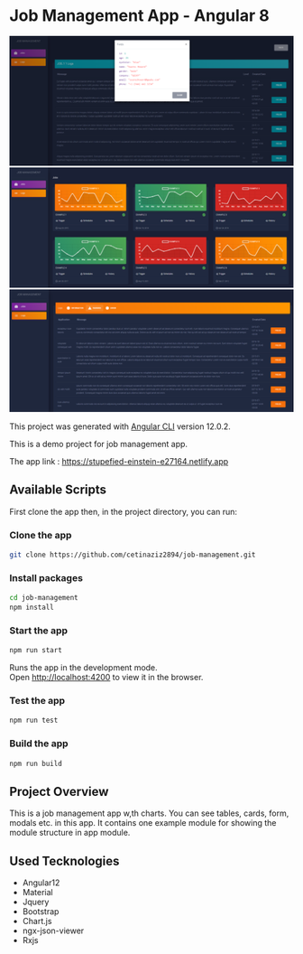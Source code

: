 # Job Management App - Angular 8

<img src="https://raw.githubusercontent.com/cetinaziz2894/job-management/master/src/assets/img/screen_1.PNG" alt="screenshot-1" style="max-width:100%;" >
<img src="https://raw.githubusercontent.com/cetinaziz2894/job-management/master/src/assets/img/screen_2.PNG" alt="screenshot-2" style="max-width:100%;" >
<img src="https://raw.githubusercontent.com/cetinaziz2894/job-management/master/src/assets/img/screen_3.PNG" alt="screenshot-3" style="max-width:100%;" >


This project was generated with [Angular CLI](https://github.com/angular/angular-cli) version 12.0.2.

This is a demo project for job management app. 

The app link : https://stupefied-einstein-e27164.netlify.app

## Available Scripts

First clone the app then, in the project directory, you can run:

### Clone the app
```bash
git clone https://github.com/cetinaziz2894/job-management.git
```

### Install packages
```bash
cd job-management
npm install
```

### Start the app
```bash
npm run start
```

Runs the app in the development mode.\
Open [http://localhost:4200](http://localhost:4200) to view it in the browser.

### Test the app
```bash
npm run test
```

### Build the app
```bash
npm run build
```

## Project Overview
This is a job management app w,th charts. You can see tables, cards, form, modals etc. in this app. It contains one example module for showing the module structure in app module.

## Used Tecknologies

- Angular12 
- Material
- Jquery
- Bootstrap
- Chart.js
- ngx-json-viewer
- Rxjs
